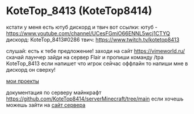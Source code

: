 

# KoteTop_8413 (KoteTop8414)
кстати у меня есть ютуб дискорд и твич
вот ссылки: ютуб - https://www.youtube.com/channel/UCesFGmiO66ENNL5wcj1CTYQ
дискорд: KoteTop_8413#0286
твич: https://www.twitch.tv/kotetop8413



слушай:
есть к тебе предложение!
заходи на сайт https://vimeworld.ru/
скачай лаунчер 
зайди на сервер Flair
и пропиши команду /tpa KoteTop_8413
если напишет что игрок сейчас оффлайн
то напиши мне в дискорд он сверху!



[мои проекты](https://kotetop8414.github.io/projects/)





документация по серверу майнкрафт
  https://github.com/KoteTop8414/serverMinecraft/tree/main
  если хочешь можешь зайти на [сайт сервера](https://kotetop8414.github.io/tinkermod)
  
  

  
